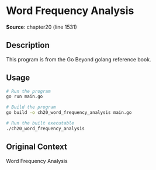 # Word Frequency Analysis

**Source**: chapter20 (line 1531)

## Description

This program is from the Go Beyond golang reference book.

## Usage

```bash
# Run the program
go run main.go

# Build the program
go build -o ch20_word_frequency_analysis main.go

# Run the built executable
./ch20_word_frequency_analysis
```

## Original Context

Word Frequency Analysis
